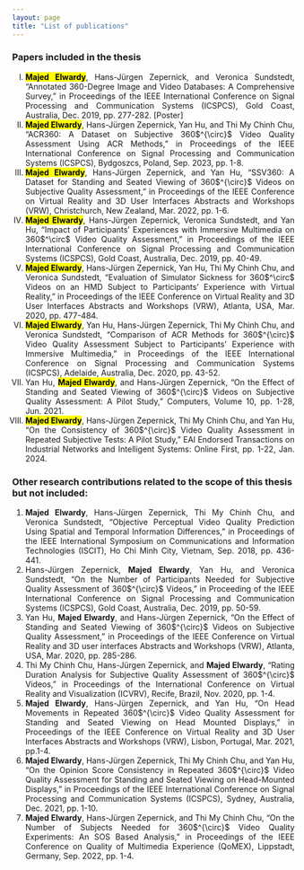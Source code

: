 ```yaml
---
layout: page
title: "List of publications"
---
```


### Papers included in the thesis
<ol type="I">
<li style='text-align: justify;'><mark><b>Majed Elwardy</b></mark>, Hans-Jürgen Zepernick, and Veronica Sundstedt, “Annotated 360-Degree Image and Video Databases: A Comprehensive Survey,” in Proceedings of the IEEE International Conference on Signal Processing and Communication Systems (ICSPCS), Gold Coast, Australia, Dec. 2019, pp. 277-282. <a style="text-decoration:none" href="[https://bth.diva-portal.org](https://github.com/MajedElwardy/majedelwardy.github.io/blob/main/files/ICSPCS_poster_MEW.pdf)">[Poster]</a></li> 

<li style='text-align: justify;'><mark><b>Majed Elwardy</b></mark>, Hans-Jürgen Zepernick, Yan Hu, and Thi My Chinh Chu, “ACR360: A Dataset on Subjective 360$^{\circ}$ Video Quality Assessment Using ACR Methods,” in Proceedings of the IEEE International Conference on Signal Processing and Communication Systems (ICSPCS), Bydgoszcs, Poland, Sep. 2023, pp. 1-8.</li>

<li style='text-align: justify;'><mark><b>Majed Elwardy</b></mark>, Hans-Jürgen Zepernick, and Yan Hu, “SSV360: A Dataset for Standing and Seated Viewing of 360$^{\circ}$ Videos on Subjective Quality Assessment,” in Proceedings of the IEEE Conference on Virtual Reality and 3D User Interfaces Abstracts and Workshops (VRW), Christchurch, New Zealand, Mar. 2022, pp. 1-6.</li>

<li style='text-align: justify;'><mark><b>Majed Elwardy</b></mark>, Hans-Jürgen Zepernick, Veronica Sundstedt, and Yan Hu, “Impact of Participants’ Experiences with Immersive Multimedia on 360$^\circ$ Video Quality Assessment,” in Proceedings of the IEEE International Conference on Signal Processing and Communication Systems (ICSPCS), Gold Coast, Australia, Dec. 2019, pp. 40-49.</li>

<li style='text-align: justify;'><mark><b>Majed Elwardy</b></mark>, Hans-Jürgen Zepernick, Yan Hu, Thi My Chinh Chu, and Veronica Sundstedt, “Evaluation of Simulator Sickness for 360$^\circ$ Videos on an HMD Subject to Participants’ Experience with Virtual Reality,” in Proceedings of the IEEE Conference on Virtual Reality and 3D User Interfaces Abstracts and Workshops (VRW), Atlanta, USA, Mar. 2020, pp. 477-484.</li>

<li style='text-align: justify;'><mark><b>Majed Elwardy</b></mark>, Yan Hu, Hans-Jürgen Zepernick, Thi My Chinh Chu, and Veronica Sundstedt, “Comparison of ACR Methods for 360$^{\circ}$ Video Quality Assessment Subject to Participants’ Experience with Immersive Multimedia,” in Proceedings of the IEEE International Conference on Signal Processing and Communication Systems (ICSPCS), Adelaide, Australia, Dec. 2020, pp. 43-52.</li>

<li style='text-align: justify;'>Yan Hu, <mark><b>Majed Elwardy</b></mark>, and Hans-Jürgen Zepernick, “On the Effect of Standing and Seated Viewing of 360$^{\circ}$ Videos on Subjective Quality Assessment: A Pilot Study,” Computers, Volume 10, pp. 1-28, Jun. 2021.</li>

<li style='text-align: justify;'><mark><b>Majed Elwardy</b></mark>, Hans-Jürgen Zepernick, Thi My Chinh Chu, and Yan Hu, “On the Consistency of 360$^{\circ}$ Video Quality Assessment in Repeated Subjective Tests: A Pilot Study,” EAI Endorsed Transactions on Industrial Networks and Intelligent Systems: Online First, pp. 1-22, Jan. 2024.</li>

</ol>

### Other research contributions related to the scope of this thesis but not included:

<ol>
<li style='text-align: justify;'><b>Majed Elwardy</b>, Hans-Jürgen Zepernick, Thi My Chinh Chu, and Veronica Sundstedt, “Objective Perceptual Video Quality Prediction Using Spatial and Temporal Information Differences,” in Proceedings of the IEEE International Symposium on Communications and Information Technologies (ISCIT), Ho Chi Minh City, Vietnam, Sep. 2018, pp. 436-441.</li>

<li style='text-align: justify;'>Hans-Jürgen Zepernick, <b>Majed Elwardy</b>, Yan Hu, and Veronica Sundstedt, “On the Number of Participants Needed for Subjective Quality Assessment of 360$^{\circ}$ Videos,” in Proceeding of the IEEE International Conference on Signal Processing and Communication Systems (ICSPCS), Gold Coast, Australia, Dec. 2019, pp. 50-59. </li>

<li style='text-align: justify;'>Yan Hu, <b>Majed Elwardy</b>, and Hans-Jürgen Zepernick, “On the Effect of Standing and Seated Viewing of 360$^{\circ}$ Videos on Subjective Quality Assessment,” in Proceedings of the IEEE Conference on Virtual Reality and 3D user interfaces Abstracts and Workshops (VRW), Atlanta, USA, Mar. 2020, pp. 285-286.</li>

<li style='text-align: justify;'>Thi My Chinh Chu, Hans-Jürgen Zepernick, and <b>Majed Elwardy</b>, “Rating Duration Analysis for Subjective Quality Assessment of 360$^{\circ}$ Videos,” in Proceedings of the International Conference on Virtual Reality and Visualization (ICVRV), Recife, Brazil, Nov. 2020, pp. 1-4.</li>

<li style='text-align: justify;'><b>Majed Elwardy</b>, Hans-Jürgen Zepernick, and Yan Hu, “On Head Movements in Repeated 360$^{\circ}$ Video Quality Assessment for Standing and Seated Viewing on Head Mounted Displays,” in Proceedings of the IEEE Conference on Virtual Reality and 3D User Interfaces Abstracts and Workshops (VRW), Lisbon, Portugal, Mar. 2021, pp.1-4.</li>

<li style='text-align: justify;'><b>Majed Elwardy</b>, Hans-Jürgen Zepernick, Thi My Chinh Chu, and Yan Hu, “On the Opinion Score Consistency in Repeated 360$^{\circ}$ Video Quality Assessment for Standing and Seated Viewing on Head-Mounted Displays,” in Proceedings of the IEEE International Conference on Signal Processing and Communication Systems (ICSPCS), Sydney, Australia, Dec. 2021, pp. 1-10.</li>

<li style='text-align: justify;'><b>Majed Elwardy</b>, Hans-Jürgen Zepernick, and Thi My Chinh Chu, “On the Number of Subjects Needed for 360$^{\circ}$ Video Quality Experiments: An SOS Based Analysis,” in Proceedings of the IEEE Conference on Quality of Multimedia Experience (QoMEX), Lippstadt, Germany, Sep. 2022, pp. 1-4.</li>

</ol>










